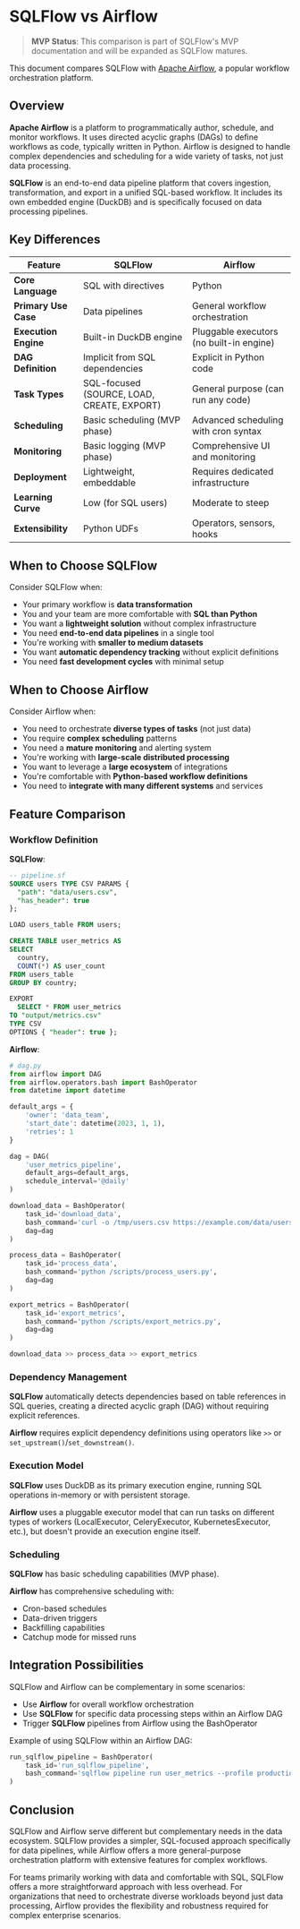 # SQLFlow vs Airflow

> **MVP Status**: This comparison is part of SQLFlow's MVP documentation and will be expanded as SQLFlow matures.

This document compares SQLFlow with [Apache Airflow](https://airflow.apache.org/), a popular workflow orchestration platform.

## Overview

**Apache Airflow** is a platform to programmatically author, schedule, and monitor workflows. It uses directed acyclic graphs (DAGs) to define workflows as code, typically written in Python. Airflow is designed to handle complex dependencies and scheduling for a wide variety of tasks, not just data processing.

**SQLFlow** is an end-to-end data pipeline platform that covers ingestion, transformation, and export in a unified SQL-based workflow. It includes its own embedded engine (DuckDB) and is specifically focused on data processing pipelines.

## Key Differences

| Feature | SQLFlow | Airflow |
|---------|---------|---------|
| **Core Language** | SQL with directives | Python |
| **Primary Use Case** | Data pipelines | General workflow orchestration |
| **Execution Engine** | Built-in DuckDB engine | Pluggable executors (no built-in engine) |
| **DAG Definition** | Implicit from SQL dependencies | Explicit in Python code |
| **Task Types** | SQL-focused (SOURCE, LOAD, CREATE, EXPORT) | General purpose (can run any code) |
| **Scheduling** | Basic scheduling (MVP phase) | Advanced scheduling with cron syntax |
| **Monitoring** | Basic logging (MVP phase) | Comprehensive UI and monitoring |
| **Deployment** | Lightweight, embeddable | Requires dedicated infrastructure |
| **Learning Curve** | Low (for SQL users) | Moderate to steep |
| **Extensibility** | Python UDFs | Operators, sensors, hooks |

## When to Choose SQLFlow

Consider SQLFlow when:

- Your primary workflow is **data transformation**
- You and your team are more comfortable with **SQL than Python**
- You want a **lightweight solution** without complex infrastructure
- You need **end-to-end data pipelines** in a single tool
- You're working with **smaller to medium datasets**
- You want **automatic dependency tracking** without explicit definitions
- You need **fast development cycles** with minimal setup

## When to Choose Airflow

Consider Airflow when:

- You need to orchestrate **diverse types of tasks** (not just data)
- You require **complex scheduling** patterns
- You need a **mature monitoring** and alerting system
- You're working with **large-scale distributed processing**
- You want to leverage a **large ecosystem** of integrations
- You're comfortable with **Python-based workflow definitions**
- You need to **integrate with many different systems** and services

## Feature Comparison

### Workflow Definition

**SQLFlow**:
```sql
-- pipeline.sf
SOURCE users TYPE CSV PARAMS {
  "path": "data/users.csv",
  "has_header": true
};

LOAD users_table FROM users;

CREATE TABLE user_metrics AS
SELECT
  country,
  COUNT(*) AS user_count
FROM users_table
GROUP BY country;

EXPORT
  SELECT * FROM user_metrics
TO "output/metrics.csv"
TYPE CSV
OPTIONS { "header": true };
```

**Airflow**:
```python
# dag.py
from airflow import DAG
from airflow.operators.bash import BashOperator
from datetime import datetime

default_args = {
    'owner': 'data_team',
    'start_date': datetime(2023, 1, 1),
    'retries': 1
}

dag = DAG(
    'user_metrics_pipeline',
    default_args=default_args,
    schedule_interval='@daily'
)

download_data = BashOperator(
    task_id='download_data',
    bash_command='curl -o /tmp/users.csv https://example.com/data/users.csv',
    dag=dag
)

process_data = BashOperator(
    task_id='process_data',
    bash_command='python /scripts/process_users.py',
    dag=dag
)

export_metrics = BashOperator(
    task_id='export_metrics',
    bash_command='python /scripts/export_metrics.py',
    dag=dag
)

download_data >> process_data >> export_metrics
```

### Dependency Management

**SQLFlow** automatically detects dependencies based on table references in SQL queries, creating a directed acyclic graph (DAG) without requiring explicit references.

**Airflow** requires explicit dependency definitions using operators like `>>` or `set_upstream()`/`set_downstream()`.

### Execution Model

**SQLFlow** uses DuckDB as its primary execution engine, running SQL operations in-memory or with persistent storage.

**Airflow** uses a pluggable executor model that can run tasks on different types of workers (LocalExecutor, CeleryExecutor, KubernetesExecutor, etc.), but doesn't provide an execution engine itself.

### Scheduling

**SQLFlow** has basic scheduling capabilities (MVP phase).

**Airflow** has comprehensive scheduling with:
- Cron-based schedules
- Data-driven triggers
- Backfilling capabilities
- Catchup mode for missed runs

## Integration Possibilities

SQLFlow and Airflow can be complementary in some scenarios:

- Use **Airflow** for overall workflow orchestration
- Use **SQLFlow** for specific data processing steps within an Airflow DAG
- Trigger **SQLFlow** pipelines from Airflow using the BashOperator

Example of using SQLFlow within an Airflow DAG:
```python
run_sqlflow_pipeline = BashOperator(
    task_id='run_sqlflow_pipeline',
    bash_command='sqlflow pipeline run user_metrics --profile production --vars \'{"date": "{{ ds }}"}\''
)
```

## Conclusion

SQLFlow and Airflow serve different but complementary needs in the data ecosystem. SQLFlow provides a simpler, SQL-focused approach specifically for data pipelines, while Airflow offers a more general-purpose orchestration platform with extensive features for complex workflows.

For teams primarily working with data and comfortable with SQL, SQLFlow offers a more straightforward approach with less overhead. For organizations that need to orchestrate diverse workloads beyond just data processing, Airflow provides the flexibility and robustness required for complex enterprise scenarios. 